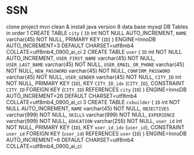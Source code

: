 # SSN
clone project 
mvn clean & install
java version 8
data base mysql 
DB Tables in order
1 
CREATE TABLE `city` (
  `ID` int NOT NULL AUTO_INCREMENT,
  `NAME` varchar(45) NOT NULL,
  PRIMARY KEY (`ID`)
) ENGINE=InnoDB AUTO_INCREMENT=3 DEFAULT CHARSET=utf8mb4 COLLATE=utf8mb4_0900_ai_ci
2
CREATE TABLE `user` (
  `ID` int NOT NULL AUTO_INCREMENT,
  `USER_FIRST_NAME` varchar(45) NOT NULL,
  `USER_LAST_NAME` varchar(45) NOT NULL,
  `USER_EMAIL_OR_PHONE` varchar(45) NOT NULL,
  `NEW_PASSWORD` varchar(45) NOT NULL,
  `CONFIRM_PASSWORD` varchar(45) NOT NULL,
  `USER_GENDER` varchar(45) NOT NULL,
  `CITY_ID` int NOT NULL,
  PRIMARY KEY (`ID`),
  KEY `CITY_ID_idx` (`CITY_ID`),
  CONSTRAINT `CITY_ID` FOREIGN KEY (`CITY_ID`) REFERENCES `city` (`ID`)
) ENGINE=InnoDB AUTO_INCREMENT=26 DEFAULT CHARSET=utf8mb4 COLLATE=utf8mb4_0900_ai_ci
3
CREATE TABLE `cvbuilder` (
  `ID` int NOT NULL AUTO_INCREMENT,
  `NAME` varchar(45) NOT NULL,
  `OBJECTIVES` varchar(999) NOT NULL,
  `SKILLS` varchar(999) NOT NULL,
  `EXPERIENCE` varchar(999) NOT NULL,
  `EDUCATION` varchar(255) NOT NULL,
  `user_id` int NOT NULL,
  PRIMARY KEY (`ID`),
  KEY `user_id_idx` (`user_id`),
  CONSTRAINT `user_id` FOREIGN KEY (`user_id`) REFERENCES `user` (`ID`)
) ENGINE=InnoDB AUTO_INCREMENT=6 DEFAULT CHARSET=utf8mb4 COLLATE=utf8mb4_0900_ai_ci

